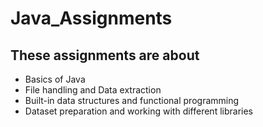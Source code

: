 # Java_Assignments
## These assignments are about
- Basics of Java
- File handling and Data extraction
- Built-in data structures and functional programming
- Dataset preparation and working with different libraries
